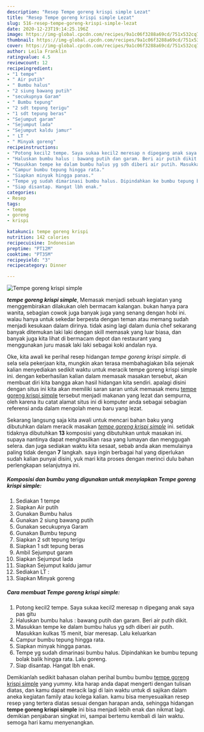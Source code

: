 ```yaml
---
description: "Resep Tempe goreng krispi simple Lezat"
title: "Resep Tempe goreng krispi simple Lezat"
slug: 516-resep-tempe-goreng-krispi-simple-lezat
date: 2020-12-23T19:14:25.196Z
image: https://img-global.cpcdn.com/recipes/9a1c06f3288a69cd/751x532cq70/tempe-goreng-krispi-simple-foto-resep-utama.jpg
thumbnail: https://img-global.cpcdn.com/recipes/9a1c06f3288a69cd/751x532cq70/tempe-goreng-krispi-simple-foto-resep-utama.jpg
cover: https://img-global.cpcdn.com/recipes/9a1c06f3288a69cd/751x532cq70/tempe-goreng-krispi-simple-foto-resep-utama.jpg
author: Leila Franklin
ratingvalue: 4.5
reviewcount: 12
recipeingredient:
- "1 tempe"
- " Air putih"
- " Bumbu halus"
- "2 siung bawang putih"
- "secukupnya Garam"
- " Bumbu tepung"
- "2 sdt tepung terigu"
- "1 sdt tepung beras"
- "Sejumput garam"
- "Sejumput lada"
- "Sejumput kaldu jamur"
- " LT "
- " Minyak goreng"
recipeinstructions:
- "Potong kecil2 tempe. Saya sukaa kecil2 meresap n dipegang anak saya pas gitu"
- "Haluskan bumbu halus : bawang putih dan garam. Beri air putih dikit."
- "Masukkan tempe ke dalam bumbu halus yg sdh diberi air putih. Masukkan kulkas 15 menit, biar meresap. Lalu keluarkan"
- "Campur bumbu tepung hingga rata."
- "Siapkan minyak hingga panas."
- "Tempe yg sudah dimarinasi bumbu halus. Dipindahkan ke bumbu tepung bolak balik hingga rata. Lalu goreng."
- "Siap disantap. Hangat lbh enak."
categories:
- Resep
tags:
- tempe
- goreng
- krispi

katakunci: tempe goreng krispi 
nutrition: 142 calories
recipecuisine: Indonesian
preptime: "PT12M"
cooktime: "PT35M"
recipeyield: "3"
recipecategory: Dinner

---
```



![Tempe goreng krispi simple](https://img-global.cpcdn.com/recipes/9a1c06f3288a69cd/751x532cq70/tempe-goreng-krispi-simple-foto-resep-utama.jpg)

<b><i>tempe goreng krispi simple</i></b>, Memasak menjadi sebuah kegiatan yang menggembirakan dilakukan oleh bermacam kalangan. bukan hanya para wanita, sebagian cowok juga banyak juga yang senang dengan hobi ini. walau hanya untuk sekedar berpesta dengan teman atau memang sudah menjadi kesukaan dalam dirinya. tidak asing lagi dalam dunia chef sekarang banyak ditemukan laki laki dengan skill memasak yang luar biasa, dan banyak juga kita lihat di bermacam depot dan restaurant yang menggunakan juru masak laki laki sebagai koki andalan nya.

Oke, kita awali ke perihal resep hidangan <i>tempe goreng krispi simple</i>. di sela sela pekerjaan kita, mungkin akan terasa membahagiakan bila sejenak kalian menyediakan sedikit waktu untuk meracik tempe goreng krispi simple ini. dengan keberhasilan kalian dalam memasak masakan tersebut, akan membuat diri kita bangga akan hasil hidangan kita sendiri. apalagi disini dengan situs ini kita akan memiliki saran saran untuk memasak menu <u>tempe goreng krispi simple</u> tersebut menjadi makanan yang lezat dan sempurna, oleh karena itu catat alamat situs ini di komputer anda sebagai sebagian referensi anda dalam mengolah menu baru yang lezat.




Sekarang langsung saja kita awali untuk mencari bahan baku yang dibutuhkan dalam meracik masakan <u><i>tempe goreng krispi simple</i></u> ini. setidak tidaknya dibutuhkan <b>13</b> komposisi yang dibutuhkan untuk masakan ini. supaya nantinya dapat menghasilkan rasa yang lumayan dan menggugah selera. dan juga sediakan waktu kita sesaat, sebab anda akan memulainya paling tidak dengan <b>7</b> langkah. saya ingin berbagai hal yang diperlukan sudah kalian punyai disini, yuk mari kita proses dengan merinci dulu bahan perlengkapan selanjutnya ini.

<!--inarticleads1-->

##### Komposisi dan bumbu yang digunakan untuk menyiapkan Tempe goreng krispi simple:

1. Sediakan 1 tempe
1. Siapkan  Air putih
1. Gunakan  Bumbu halus
1. Gunakan 2 siung bawang putih
1. Gunakan secukupnya Garam
1. Gunakan  Bumbu tepung
1. Siapkan 2 sdt tepung terigu
1. Siapkan 1 sdt tepung beras
1. Ambil Sejumput garam
1. Siapkan Sejumput lada
1. Siapkan Sejumput kaldu jamur
1. Sediakan  LT :
1. Siapkan  Minyak goreng




<!--inarticleads2-->

##### Cara membuat Tempe goreng krispi simple:

1. Potong kecil2 tempe. Saya sukaa kecil2 meresap n dipegang anak saya pas gitu
1. Haluskan bumbu halus : bawang putih dan garam. Beri air putih dikit.
1. Masukkan tempe ke dalam bumbu halus yg sdh diberi air putih. Masukkan kulkas 15 menit, biar meresap. Lalu keluarkan
1. Campur bumbu tepung hingga rata.
1. Siapkan minyak hingga panas.
1. Tempe yg sudah dimarinasi bumbu halus. Dipindahkan ke bumbu tepung bolak balik hingga rata. Lalu goreng.
1. Siap disantap. Hangat lbh enak.




Demikianlah sedikit bahasan olahan perihal bumbu bumbu <u>tempe goreng krispi simple</u> yang yummy. kita harap anda dapat mengerti dengan tulisan diatas, dan kamu dapat meracik lagi di lain waktu untuk di sajikan dalam aneka kegiatan family atau kolega kalian. kamu bisa menyesuaikan resep resep yang tertera diatas sesuai dengan harapan anda, sehingga hidangan <b>tempe goreng krispi simple</b> ini bisa menjadi lebih enak dan nikmat lagi. demikian penjabaran singkat ini, sampai bertemu kembali di lain waktu. semoga hari kamu menyenangkan.
